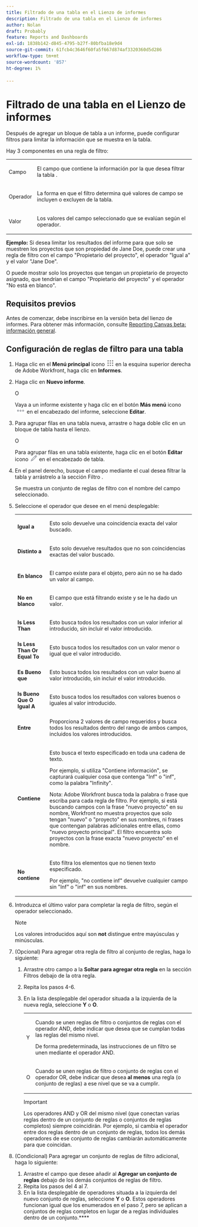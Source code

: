```yaml
---
title: Filtrado de una tabla en el Lienzo de informes
description: Filtrado de una tabla en el Lienzo de informes
author: Nolan
draft: Probably
feature: Reports and Dashboards
exl-id: 1838b142-d845-4795-b27f-80bfba18e9d4
source-git-commit: 61fcb4c3646f60fa5f667d874af3320360d5d286
workflow-type: tm+mt
source-wordcount: '857'
ht-degree: 1%

---
```



# Filtrado de una tabla en el Lienzo de informes

Después de agregar un bloque de tabla a un informe, puede configurar filtros para limitar la información que se muestra en la tabla.

Hay 3 componentes en una regla de filtro:

<table style="table-layout:auto"> 
 <col> 
 <col> 
 <tbody> 
  <tr> 
   <td role="rowheader">Campo</td> 
   <td> <p>El campo que contiene la información por la que desea filtrar la tabla .</p> </td> 
  </tr> 
  <tr> 
   <td role="rowheader">Operador</td> 
   <td> <p>La forma en que el filtro determina qué valores de campo se incluyen o excluyen de la tabla. </p> </td> 
  </tr> 
  <tr> 
   <td role="rowheader">Valor</td> 
   <td> <p>Los valores del campo seleccionado que se evalúan según el operador.</p> </td> 
  </tr> 
 </tbody> 
</table>

**Ejemplo:** Si desea limitar los resultados del informe para que solo se muestren los proyectos que son propiedad de Jane Doe, puede crear una regla de filtro con el campo &quot;Propietario del proyecto&quot;, el operador &quot;Igual a&quot; y el valor &quot;Jane Doe&quot;.

O puede mostrar solo los proyectos que tengan un propietario de proyecto asignado, que tendrían el campo &quot;Propietario del proyecto&quot; y el operador &quot;No está en blanco&quot;.

## Requisitos previos

Antes de comenzar, debe inscribirse en la versión beta del lienzo de informes. Para obtener más información, consulte [Reporting Canvas beta: información general](/help/quicksilver/product-announcements/betas/reporting-canvas-beta/reporting-canvas-beta-overview.md).

## Configuración de reglas de filtro para una tabla

1. Haga clic en el **Menú principal** icono ![](assets/main-menu-icon.png) en la esquina superior derecha de Adobe Workfront, haga clic en **Informes**.

1. Haga clic en **Nuevo informe**.

   O

   Vaya a un informe existente y haga clic en el botón **Más menú** icono ![](assets/more-icon.png) en el encabezado del informe, seleccione **Editar**.

1. Para agrupar filas en una tabla nueva, arrastre o haga doble clic en un bloque de tabla hasta el lienzo.

   O

   Para agrupar filas en una tabla existente, haga clic en el botón **Editar** icono ![](assets/edit-icon.png) en el encabezado de tabla.

1. En el panel derecho, busque el campo mediante el cual desea filtrar la tabla y arrástrelo a la sección Filtro .

   Se muestra un conjunto de reglas de filtro con el nombre del campo seleccionado.

1. Seleccione el operador que desee en el menú desplegable:

   <table style="table-layout:auto"> 
    <col> 
    <col> 
    <tbody> 
     <tr> 
      <td role="rowheader"><strong>Igual a</strong> </td> 
      <td> <p>Esto solo devuelve una coincidencia exacta del valor buscado.</p> </td> 
     </tr> 
     <tr> 
      <td role="rowheader"><strong>Distinto a</strong> </td> 
      <td> <p>Esto solo devuelve resultados que no son coincidencias exactas del valor buscado.</p> </td> 
     </tr> 
     <tr> 
      <td role="rowheader"><strong>En blanco</strong> </td> 
      <td> <p>El campo existe para el objeto, pero aún no se ha dado un valor al campo.</p> </td> 
     </tr> 
     <tr> 
      <td role="rowheader"><strong>No en blanco</strong> </td> 
      <td> <p>El campo que está filtrando existe y se le ha dado un valor.</p> </td> 
     </tr> 
     <tr> 
      <td role="rowheader"><strong>Is Less Than</strong> </td> 
      <td> <p>Esto busca todos los resultados con un valor inferior al introducido, sin incluir el valor introducido.</p> </td> 
     </tr> 
     <tr> 
      <td role="rowheader"><strong>Is Less Than Or Equal To</strong> </td> 
      <td> <p>Esto busca todos los resultados con un valor menor o igual que el valor introducido.</p> </td> 
     </tr> 
     <tr> 
      <td role="rowheader"><strong>Es Bueno que</strong> </td> 
      <td> <p>Esto busca todos los resultados con un valor bueno al valor introducido, sin incluir el valor introducido.</p> </td> 
     </tr> 
     <tr> 
      <td role="rowheader"><strong>Is Bueno Que O Igual A</strong> </td> 
      <td> <p>Esto busca todos los resultados con valores buenos o iguales al valor introducido.</p> </td> 
     </tr> 
     <tr> 
      <td role="rowheader"><strong>Entre</strong> </td> 
      <td> <p>Proporciona 2 valores de campo requeridos y busca todos los resultados dentro del rango de ambos campos, incluidos los valores introducidos.</p> </td> 
     </tr> 
     <tr> 
      <td role="rowheader"><strong>Contiene</strong> </td> 
      <td> <p>Esto busca el texto especificado en toda una cadena de texto.</p> <p>Por ejemplo, si utiliza "Contiene información", se capturará cualquier cosa que contenga "Inf" o "inf", como la palabra "Infinity".</p> <p>Nota: Adobe Workfront busca toda la palabra o frase que escriba para cada regla de filtro. Por ejemplo, si está buscando campos con la frase "nuevo proyecto" en su nombre, Workfront no muestra proyectos que solo tengan "nuevo" o "proyecto" en sus nombres, ni frases que contengan palabras adicionales entre ellas, como "nuevo proyecto principal". El filtro encuentra solo proyectos con la frase exacta "nuevo proyecto" en el nombre.</p> </td> 
     </tr> 
     <tr> 
      <td role="rowheader"><strong>No contiene</strong> </td> 
      <td> <p>Esto filtra los elementos que no tienen texto especificado.</p> <p>Por ejemplo, "no contiene inf" devuelve cualquier campo sin "Inf" o "inf" en sus nombres.</p> </td> 
     </tr> 
    </tbody> 
   </table>

1. Introduzca el último valor para completar la regla de filtro, según el operador seleccionado.

   >[!NOTE]
   >
   >Los valores introducidos aquí son **not** distingue entre mayúsculas y minúsculas.

1. (Opcional) Para agregar otra regla de filtro al conjunto de reglas, haga lo siguiente:

   1. Arrastre otro campo a la **Soltar para agregar otra regla** en la sección Filtros debajo de la otra regla.
   1. Repita los pasos 4-6.
   1. En la lista desplegable del operador situada a la izquierda de la nueva regla, seleccione **Y** o **O**.

      <table style="table-layout:auto"> 
       <col> 
       </col> 
       <col> 
       </col> 
       <tbody> 
        <tr> 
         <td role="rowheader"> <p>Y</p> </td> 
         <td> <p>Cuando se unen reglas de filtro o conjuntos de reglas con el operador AND, debe indicar que desea que se cumplan todas las reglas del mismo nivel.</p> <p>De forma predeterminada, las instrucciones de un filtro se unen mediante el operador AND.</p> </td> 
        </tr> 
        <tr> 
         <td role="rowheader"> <p>O</p> </td> 
         <td> <p>Cuando se unen reglas de filtro o conjunto de reglas con el operador OR, debe indicar que desea <strong>al menos</strong> una regla (o conjunto de reglas) a ese nivel que se va a cumplir.</p> </td> 
        </tr> 
       </tbody> 
      </table>

      >[!IMPORTANT]
      >
      >Los operadores AND y OR del mismo nivel (que conectan varias reglas dentro de un conjunto de reglas o conjuntos de reglas completos) siempre coincidirán. Por ejemplo, si cambia el operador entre dos reglas dentro de un conjunto de reglas, todos los demás operadores de ese conjunto de reglas cambiarán automáticamente para que coincidan.

1. (Condicional) Para agregar un conjunto de reglas de filtro adicional, haga lo siguiente:

   1. Arrastre el campo que desee añadir al **Agregar un conjunto de reglas** debajo de los demás conjuntos de reglas de filtro.
   1. Repita los pasos del 4 al 7.
   1. En la lista desplegable de operadores situada a la izquierda del nuevo conjunto de reglas, seleccione **Y** o **O**. Estos operadores funcionan igual que los enumerados en el paso 7, pero se aplican a conjuntos de reglas completos en lugar de a reglas individuales dentro de un conjunto.****
